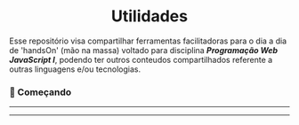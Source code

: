 <h1 align ="center">Utilidades</h1>

Esse repositório visa compartilhar ferramentas facilitadoras para o dia a dia de 'handsOn' (mão na massa) voltado para disciplina ***Programação Web JavaScript I***, podendo ter outros conteudos compartilhados referente a outras linguagens e/ou tecnologias.

### 🚀 Começando
------

<!--

Este repositório foi criado inicialmente com intuito de auxiliar colegas de turma do surso de javaScript I da infnet (2024), com recursos facilitadores para o dia a dia de estudos o famos "preparar a casa primeiro".

Obviamente cada um pode escolher a ferramenta que assim julgar melhor de acordo com as politicas de segurança e compartilhamento.


------
### 📋 Pré-requisitos

-->


------